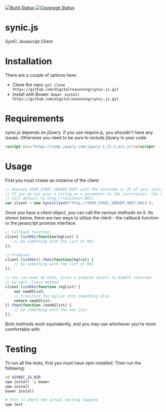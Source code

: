 [![Build Status](https://travis-ci.org/digitalreasoning/synic.js.svg?branch=master)](https://travis-ci.org/digitalreasoning/synic.js)
[![Coverage Status](https://coveralls.io/repos/digitalreasoning/synic.js/badge.svg)](https://coveralls.io/r/digitalreasoning/synic.js)

synic.js
========

SynIC Javascript Client

# Installation

There are a couple of options here:

* Clone the repo: `git clone https://github.com/digitalreasoning/synic.js.git`
* Install with Bower: `bower install https://github.com/digitalreasoning/synic.js.git`


# Requirements

synic.js depends on jQuery.  If you use require.js, you shouldn't have any issues.  Otherwise you need to be sure to include jQuery in your code:

```html
<script src="https://code.jquery.com/jquery-1.11.1.min.js"></script>
```


# Usage

First you must create an instance of the client:

```javascript
// Replace YOUR_SYNIC_SERVER_HOST with the hostname or IP of your synic server.
// If you do not pass a string as a parameter to the constructor, the url
// will default to http://localhost:9011
var client = new SynicClient("http://YOUR_SYNIC_SERVER_HOST:9011");
```

Once you have a client object, you can call the various methods on it.  As shown below, there are two ways to utilize the client - the callback function or the javascript promise interface.

```javascript
// Callback function
client.listKGs(function(kglist) {
    // Do something with the list of KGs
});

// Promises
client.listKGs().then(function(kglist) {
    // Do something with the list of KGs
});

// You can even do both, since a promise object is ALWAYS returned
// by each client method
client.listKGs(function (kglist) {
    var newKGlist;
    // transform the kglist into something else
    return newKGlist;
}).then(function (newKGlist) {
    // Do something with the new list
});
```

Both methods work equivalently, and you may use whichever you're more comfortable with.

# Testing

To run all the tests, first you must have npm installed.  Then run the following:

```bash
cd $SYNIC_JS_DIR
npm install -g bower
npm install
bower install

# this is where the actual testing happens
npm test
```